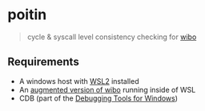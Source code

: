 # poitin
> cycle & syscall level consistency checking for [wibo](https://github.com/decompals/wibo)

## Requirements
* A windows host with [WSL2](https://learn.microsoft.com/en-us/windows/wsl/install) installed
* An [augmented version of wibo](https://github.com/ConorBobbleHat/wibo) running inside of WSL
* CDB (part of the [Debugging Tools for Windows](https://learn.microsoft.com/en-us/windows-hardware/drivers/debugger/debugger-download-tools))